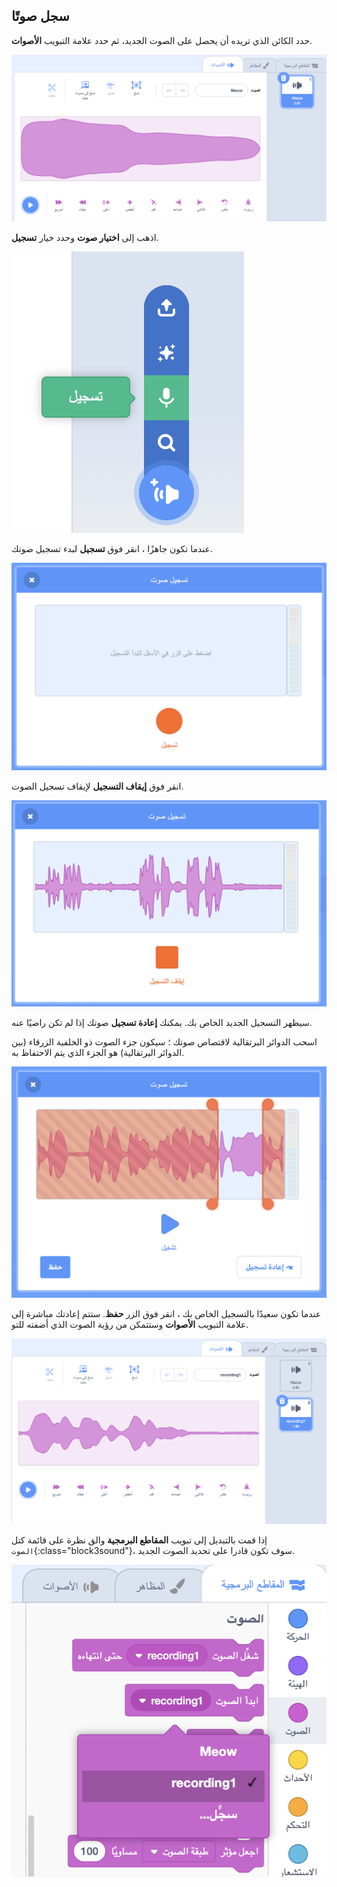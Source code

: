 ## سجل صوتًا

حدد الكائن الذي تريده أن يحصل على الصوت الجديد، ثم حدد علامة التبويب **الأصوات**.

![فتح علامة التبويب الأصوات في محرر سكراتش.](images/sounds-tab.png)

اذهب إلى **اختيار صوت** وحدد خيار **تسجيل**.

![فتح قائمة اختيار الصوت مع تحديد خيار التسجيل.](images/record-sound-button.png)

عندما تكون جاهزًا ، انقر فوق **تسجيل** لبدء تسجيل صوتك.

![نافذة تسجيل الصوت المنبثقة مع زر التسجيل.](images/record-sound.png)

انقر فوق **إيقاف التسجيل** لإيقاف تسجيل الصوت.

![نافذة تسجيل الصوت المنبثقة مع زر إيقاف التسجيل.](images/stop-recording-sound.png)

سيظهر التسجيل الجديد الخاص بك. يمكنك **إعادة تسجيل** صوتك إذا لم تكن راضيًا عنه.

اسحب الدوائر البرتقالية لاقتصاص صوتك ؛ سيكون جزء الصوت ذو الخلفية الزرقاء (بين الدوائر البرتقالية) هو الجزء الذي يتم الاحتفاظ به.

![الصوت المسجل بالكامل بدوائر برتقالية معدلة لإظهار جزء فقط من الصوت داخل خلفية زرقاء. بقية الصوت في منطقة مظللة باللون البرتقالي.](images/crop-your-sound.png)

عندما تكون سعيدًا بالتسجيل الخاص بك ، انقر فوق الزر **حفظ**. ستتم إعادتك مباشرة إلى علامة التبويب **الأصوات** وستتمكن من رؤية الصوت الذي أضفته للتو.

![علامة التبويب الأصوات مع تسجيل 1 في قائمة الأصوات.](images/new-sound-inserted.png)

إذا قمت بالتبديل إلى تبويب **المقاطع البرمجية** والق نظرة على قائمة كتل `الصوت`{:class="block3sound"}، سوف تكون قادرا على تحديد الصوت الجديد.

![The Sound blocks menu with recording1 available for use in the sound blocks drop down menu.](images/sound-blocks-menu.png)


